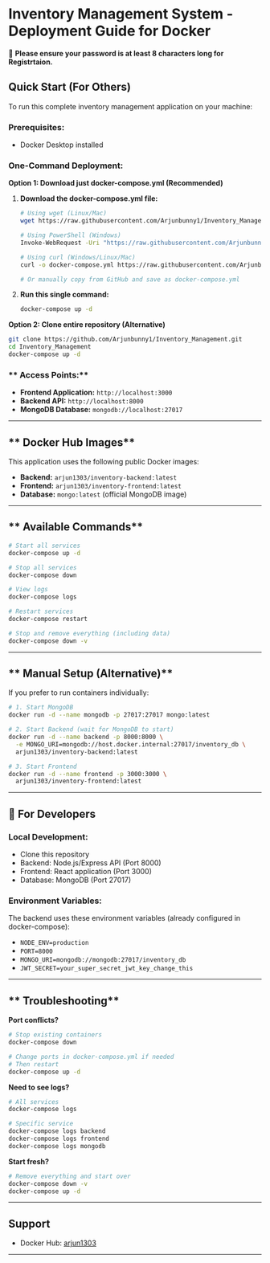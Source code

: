 # Inventory Management System - Deployment Guide for Docker


📌 **Please ensure your password is at least 8 characters long for Registrtaion.**


## **Quick Start (For Others)**

To run this complete inventory management application on your machine:

### **Prerequisites:**
- Docker Desktop installed

### **One-Command Deployment:**

**Option 1: Download just docker-compose.yml (Recommended)**
1. **Download the docker-compose.yml file:**
   ```bash
   # Using wget (Linux/Mac)
   wget https://raw.githubusercontent.com/Arjunbunny1/Inventory_Management/main/docker-compose.yml
   
   # Using PowerShell (Windows)
   Invoke-WebRequest -Uri "https://raw.githubusercontent.com/Arjunbunny1/Inventory_Management/main/docker-compose.yml" -OutFile "docker-compose.yml"
   
   # Using curl (Windows/Linux/Mac)
   curl -o docker-compose.yml https://raw.githubusercontent.com/Arjunbunny1/Inventory_Management/main/docker-compose.yml
   
   # Or manually copy from GitHub and save as docker-compose.yml
   ```

2. **Run this single command:**
   ```bash
   docker-compose up -d
   ```

**Option 2: Clone entire repository (Alternative)**
```bash
git clone https://github.com/Arjunbunny1/Inventory_Management.git
cd Inventory_Management
docker-compose up -d
```

### ** Access Points:**
- **Frontend Application:** `http://localhost:3000`
- **Backend API:** `http://localhost:8000`
- **MongoDB Database:** `mongodb://localhost:27017`

---

## ** Docker Hub Images**

This application uses the following public Docker images:

- **Backend:** `arjun1303/inventory-backend:latest`
- **Frontend:** `arjun1303/inventory-frontend:latest`  
- **Database:** `mongo:latest` (official MongoDB image)

---

## ** Available Commands**

```bash
# Start all services
docker-compose up -d

# Stop all services  
docker-compose down

# View logs
docker-compose logs

# Restart services
docker-compose restart

# Stop and remove everything (including data)
docker-compose down -v
```

---

## ** Manual Setup (Alternative)**

If you prefer to run containers individually:

```bash
# 1. Start MongoDB
docker run -d --name mongodb -p 27017:27017 mongo:latest

# 2. Start Backend (wait for MongoDB to start)
docker run -d --name backend -p 8000:8000 \
  -e MONGO_URI=mongodb://host.docker.internal:27017/inventory_db \
  arjun1303/inventory-backend:latest

# 3. Start Frontend
docker run -d --name frontend -p 3000:3000 \
  arjun1303/inventory-frontend:latest
```

---

## **🔧 For Developers**

### **Local Development:**
- Clone this repository
- Backend: Node.js/Express API (Port 8000)
- Frontend: React application (Port 3000)  
- Database: MongoDB (Port 27017)

### **Environment Variables:**
The backend uses these environment variables (already configured in docker-compose):
- `NODE_ENV=production`
- `PORT=8000`
- `MONGO_URI=mongodb://mongodb:27017/inventory_db`
- `JWT_SECRET=your_super_secret_jwt_key_change_this`

---


## ** Troubleshooting**

**Port conflicts?**
```bash
# Stop existing containers
docker-compose down

# Change ports in docker-compose.yml if needed
# Then restart
docker-compose up -d
```

**Need to see logs?**
```bash
# All services
docker-compose logs

# Specific service
docker-compose logs backend
docker-compose logs frontend
docker-compose logs mongodb
```

**Start fresh?**
```bash
# Remove everything and start over
docker-compose down -v
docker-compose up -d
```

---

## **Support**
- Docker Hub: [arjun1303](https://hub.docker.com/u/arjun1303)

---

